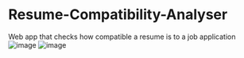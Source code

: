 # Resume-Compatibility-Analyser
Web app that checks how compatible a resume is to a job application
![image](https://github.com/Aurik-Datta/Resume-Compatibility-Analyser/assets/20635338/a894925b-a69a-49e9-84d9-cccb7fac998b)
![image](https://github.com/Aurik-Datta/Resume-Compatibility-Analyser/assets/20635338/18dd40cf-8838-4223-85c0-ddd82609dbdb)
